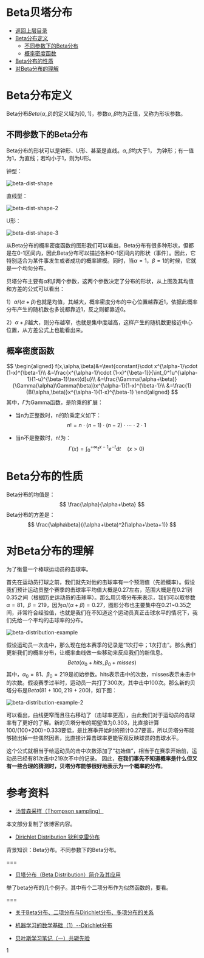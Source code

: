 # Beta贝塔分布

* [返回上层目录](../probability-distribution.md)
* [Beta分布定义](#Beta分布定义)
  * [不同参数下的Beta分布](#不同参数下的Beta分布)
  * [概率密度函数](#概率密度函数)
* [Beta分布的性质](#Beta分布的性质)
* [对Beta分布的理解](#对Beta分布的理解)



# Beta分布定义

Beta分布$Beta(\alpha, \beta)$的定义域为[0, 1]，参数$\alpha, \beta$均为正值，又称为形状参数。

## 不同参数下的Beta分布

Beta分布的形状可以是钟形、U形、甚至是直线。$\alpha,\beta$均大于1， 为钟形；有一值为1，为直线；若均小于1，则为U形。

钟型：

![beta-dist-shape](pic/beta-dist-shape.png)

直线型：

![beta-dist-shape-2](pic/beta-dist-shape-2.png)

U形：

![beta-dist-shape-3](pic/beta-dist-shape-3.png)

从Beta分布的概率密度函数的图形我们可以看出，Beta分布有很多种形状，但都是在0-1区间内，因此Beta分布可以描述各种0-1区间内的形状（事件）。因此，它特别适合为某件事发生或者成功的概率建模。同时，当$\alpha=1$，$\beta=1$的时候，它就是一个均匀分布。

贝塔分布主要有$\alpha$和$\beta$两个参数，这两个参数决定了分布的形状，从上图及其均值和方差的公式可以看出：

1）$\alpha/(\alpha+\beta)$也就是均值，其越大，概率密度分布的中心位置越靠近1，依据此概率分布产生的随机数也多说都靠近1，反之则都靠近0。

2）$\alpha+\beta$越大，则分布越窄，也就是集中度越高，这样产生的随机数更接近中心位置，从方差公式上也能看出来。

## 概率密度函数


$$
\begin{aligned}
f(x,\alpha,\beta)&=\text{constant}\cdot x^{\alpha-1}\cdot (1-x)^{\beta-1}\\
&=\frac{x^{\alpha-1}\cdot (1-x)^{\beta-1}}{\int_0^1u^{\alpha-1}(1-u)^{\beta-1}\text{d}u}\\
&=\frac{\Gamma(\alpha+\beta)}{\Gamma(\alpha)\Gamma(\beta)}x^{\alpha-1}(1-x)^{\beta-1}\\
&=\frac{1}{B(\alpha,\beta)}x^{\alpha-1}(1-x)^{\beta-1}
\end{aligned}
$$
 其中，$\Gamma$为Gamma函数，是阶乘的扩展：

- 当n为正整数时，n的阶乘定义如下：
  $$
  n!=n\cdot(n−1)\cdot(n−2)\cdot\cdots\cdot2\cdot1
  $$

- 当n不是整数时，n!为：
  $$
  \Gamma(x)=\int_0^{+\infty}t^{x-1}e^{-t}\text{d}t\quad(x>0)
  $$

# Beta分布的性质

Beta分布的均值是：
$$
\frac{\alpha}{\alpha+\beta}
$$
Beta分布的方差是：
$$
\frac{\alpha\beta}{(\alpha+\beta)^2(\alpha+\beta+1)}
$$

# 对Beta分布的理解

为了衡量一个棒球运动员的击球率。

首先在运动员打球之前，我们就先对他的击球率有一个预测值（先验概率）。假设我们预计运动员整个赛季的击球率平均值大概是0.27左右，范围大概是在0.21到0.35之间（根据历史运动员的击球率）。那么用贝塔分布来表示，我们可以取参数$\alpha=81$，$\beta=219$，因为$\alpha/(\alpha+\beta)=0.27$，图形分布也主要集中在0.21~0.35之间，非常符合经验值，也就是我们在不知道这个运动员真正击球水平的情况下，我们先给一个平均的击球率的分布。

![beta-distribution-example](pic/beta-distribution-example.png)

假设运动员一次击中，那么现在他本赛季的记录是“1次打中；1次打击”。那么我们更新我们的概率分布，让概率曲线做一些移动来反应我们的新信息。
$$
Beta(\alpha_0+hits, \beta_0+misses)
$$
其中，$\alpha_0=81$、$\beta_0=219$是初始参数。hits表示击中的次数，misses表示未击中的次数。假设赛季过半时，运动员一共打了300次，其中击中100次。那么新的贝塔分布是$Beta(81+100,219+200)$，如下图：

![beta-distribution-example-2](pic/beta-distribution-example-2.png)

可以看出，曲线更窄而且往右移动了（击球率更高），由此我们对于运动员的击球率有了更好的了解。新的贝塔分布的期望值为0.303，比直接计算100/(100+200)=0.333要低，是比赛季开始时的预计0.27要高，所以贝塔分布能够抛出掉一些偶然因素，比直接计算击球率更能客观反映球员的击球水平。

这个公式就相当于给运动员的击中次数添加了“初始值”，相当于在赛季开始前，运动员已经有81次击中219次不中的记录。 因此，**在我们事先不知道概率是什么但又有一些合理的猜测时，贝塔分布能够很好地表示为一个概率的分布**。

# 参考资料

* [汤普森采样（Thompson sampling）](https://blog.csdn.net/sinat_37422398/article/details/113381119)

本文部分复制了该博客内容。

* [Dirichlet Distribution 狄利克雷分布](https://zhuanlan.zhihu.com/p/425388698)

背景知识：Beta分布。不同参数下的Beta分布。

===

* [贝塔分布（Beta Distribution）简介及其应用](https://www.datalearner.com/blog/1051505532393058)

举了beta分布的几个例子。其中有个二项分布作为似然函数的，要看。

===

- [关于Beta分布、二项分布与Dirichlet分布、多项分布的关系](https://www.cnblogs.com/wybang/p/3206719.html)
- [机器学习的数学基础（1）--Dirichlet分布](https://blog.csdn.net/jwh_bupt/article/details/8841644)

- [贝叶斯学习笔记（一）共轭先验](https://zhuanlan.zhihu.com/p/89398684)

1

